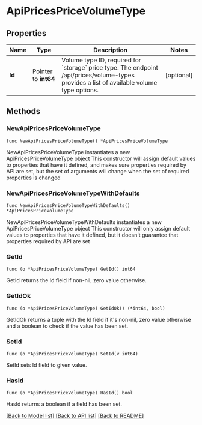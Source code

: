 # ApiPricesPriceVolumeType

## Properties

Name | Type | Description | Notes
------------ | ------------- | ------------- | -------------
**Id** | Pointer to **int64** | Volume type ID, required for &#x60;storage&#x60; price type. The endpoint /api/prices/volume-types provides a list of available volume type options.  | [optional] 

## Methods

### NewApiPricesPriceVolumeType

`func NewApiPricesPriceVolumeType() *ApiPricesPriceVolumeType`

NewApiPricesPriceVolumeType instantiates a new ApiPricesPriceVolumeType object
This constructor will assign default values to properties that have it defined,
and makes sure properties required by API are set, but the set of arguments
will change when the set of required properties is changed

### NewApiPricesPriceVolumeTypeWithDefaults

`func NewApiPricesPriceVolumeTypeWithDefaults() *ApiPricesPriceVolumeType`

NewApiPricesPriceVolumeTypeWithDefaults instantiates a new ApiPricesPriceVolumeType object
This constructor will only assign default values to properties that have it defined,
but it doesn't guarantee that properties required by API are set

### GetId

`func (o *ApiPricesPriceVolumeType) GetId() int64`

GetId returns the Id field if non-nil, zero value otherwise.

### GetIdOk

`func (o *ApiPricesPriceVolumeType) GetIdOk() (*int64, bool)`

GetIdOk returns a tuple with the Id field if it's non-nil, zero value otherwise
and a boolean to check if the value has been set.

### SetId

`func (o *ApiPricesPriceVolumeType) SetId(v int64)`

SetId sets Id field to given value.

### HasId

`func (o *ApiPricesPriceVolumeType) HasId() bool`

HasId returns a boolean if a field has been set.


[[Back to Model list]](../README.md#documentation-for-models) [[Back to API list]](../README.md#documentation-for-api-endpoints) [[Back to README]](../README.md)


